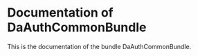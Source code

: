 Documentation of DaAuthCommonBundle
==============================

This is the documentation of the bundle DaAuthCommonBundle.
